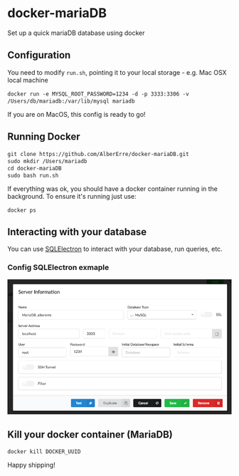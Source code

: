 # docker-mariaDB
Set up a quick mariaDB database using docker

## Configuration

You need to modify `run.sh`, pointing it to your local storage - e.g. Mac OSX local machine
```
docker run -e MYSQL_ROOT_PASSWORD=1234 -d -p 3333:3306 -v /Users/db/mariadb:/var/lib/mysql mariadb
```
If you are on MacOS, this config is ready to go!

## Running Docker
```
git clone https://github.com/AlberErre/docker-mariaDB.git
sudo mkdir /Users/mariadb
cd docker-mariaDB
sudo bash run.sh
```

If everything was ok, you should have a docker container running in the background.
To ensure it's running just use:
```
docker ps
```

## Interacting with your database

You can use [SQLElectron](https://sqlectron.github.io/) to interact with your database, run queries, etc. 

### Config SQLElectron exmaple
![SQLElectron config example (Mac OS)](https://github.com/AlberErre/docker-mariaDB/blob/master/mariaDB-example.png)

## Kill your docker container (MariaDB)

```
docker kill DOCKER_UUID
```

Happy shipping!
